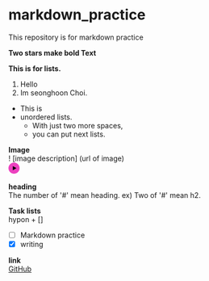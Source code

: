 # markdown_practice
This repository is for markdown practice

**Two stars make bold Text**

**This is for lists.**
1. Hello
2. Im seonghoon Choi.
 
* This is
* unordered lists.
  * With just two more spaces,
  * you can put next lists.

**Image** <br>
!
[image description]
(url of image)<br>
![My image](/Play.png)

**heading** <br>
The number of '#' mean heading.
ex) Two of '#' mean h2.

**Task lists** <br>
hypon + []
- [ ] Markdown practice <br>
- [x] writing

**link** <br>
[GitHub](http://github.com)
